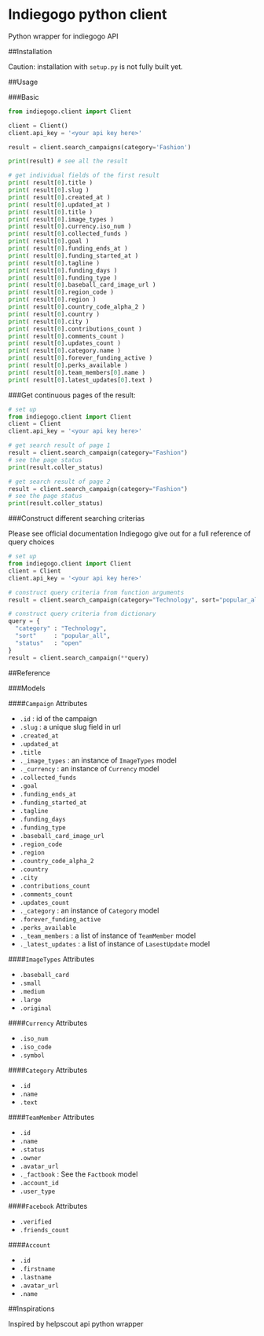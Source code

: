 # Indiegogo python client

Python wrapper for indiegogo API

##Installation

Caution: installation with `setup.py` is not fully built yet.

##Usage

###Basic

```python
from indiegogo.client import Client

client = Client()
client.api_key = '<your api key here>'

result = client.search_campaigns(category='Fashion')

print(result) # see all the result

# get individual fields of the first result
print( result[0].title )
print( result[0].slug )
print( result[0].created_at )
print( result[0].updated_at )
print( result[0].title )
print( result[0].image_types )
print( result[0].currency.iso_num )
print( result[0].collected_funds )
print( result[0].goal )
print( result[0].funding_ends_at )
print( result[0].funding_started_at )
print( result[0].tagline )
print( result[0].funding_days )
print( result[0].funding_type )
print( result[0].baseball_card_image_url )
print( result[0].region_code )
print( result[0].region )
print( result[0].country_code_alpha_2 )
print( result[0].country )
print( result[0].city )
print( result[0].contributions_count )
print( result[0].comments_count )
print( result[0].updates_count )
print( result[0].category.name )
print( result[0].forever_funding_active )
print( result[0].perks_available )
print( result[0].team_members[0].name )
print( result[0].latest_updates[0].text )
```

###Get continuous pages of the result:

```python
# set up
from indiegogo.client import Client
client = Client
client.api_key = '<your api key here>'

# get search result of page 1
result = client.search_campaign(category="Fashion")
# see the page status
print(result.coller_status)

# get search result of page 2
result = client.search_campaign(category="Fashion")
# see the page status
print(result.coller_status)
```

###Construct different searching criterias

Please see official documentation Indiegogo give out for a full reference
of query choices

```python
# set up
from indiegogo.client import Client
client = Client
client.api_key = '<your api key here>'

# construct query criteria from function arguments
result = client.search_campaign(category="Technology", sort="popular_all", status="open")

# construct query criteria from dictionary
query = {
  "category" : "Technology",
  "sort"     : "popular_all",
  "status"   : "open"
}
result = client.search_campaign(**query)
```


##Reference

###Models

####`Campaign`
Attributes
- `.id` : id of the campaign
- `.slug` : a unique slug field in url
- `.created_at`
- `.updated_at`
- `.title`
- `._image_types` : an instance of `ImageTypes` model
- `._currency` : an instance of `Currency` model
- `.collected_funds`
- `.goal`
- `.funding_ends_at`
- `.funding_started_at`
- `.tagline`
- `.funding_days`
- `.funding_type`
- `.baseball_card_image_url`
- `.region_code`
- `.region`
- `.country_code_alpha_2`
- `.country`
- `.city`
- `.contributions_count`
- `.comments_count`
- `.updates_count`
- `._category` : an instance of `Category` model
- `.forever_funding_active`
- `.perks_available`
- `._team_members` : a list of instance of `TeamMember` model
- `._latest_updates` : a list of instance of `LasestUpdate` model

####`ImageTypes`
Attributes
- `.baseball_card`
- `.small`
- `.medium`
- `.large`
- `.original`

####`Currency`
Attributes
- `.iso_num`
- `.iso_code`
- `.symbol`

####`Category`
Attributes
- `.id`
- `.name`
- `.text`

####`TeamMember`
Attributes
- `.id`
- `.name`
- `.status`
- `.owner`
- `.avatar_url`
- `._factbook` : See the `Factbook` model
- `.account_id`
- `.user_type`

####`Facebook`
Attributes
- `.verified`
- `.friends_count`

####`Account`
- `.id`
- `.firstname`
- `.lastname`
- `.avatar_url`
- `.name`


##Inspirations

Inspired by helpscout api python wrapper
